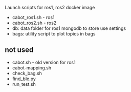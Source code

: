 Launch scripts for ros1, ros2 docker image

- cabot_ros1.sh - ros1
- cabot_ros2.sh - ros2
- db: data folder for ros1 mongodb to store use settings
- bags: utility script to plot topics in bags

## not used

- cabot.sh - old version for ros1
- cabot-mapping.sh
- check_bag.sh
- find_ble.py
- run_test.sh
